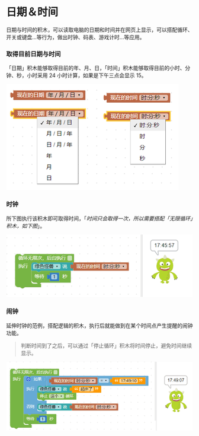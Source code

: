 # 日期＆时间

日期与时间的积木，可以读取电脑的日期和时间并在网页上显示，可以搭配循环、开关或键盘...等行为，做出时钟、码表、游戏计时...等应用。

### 取得目前日期与时间

「日期」积木能够取得目前的年、月、日，「时间」积木能够取得目前的小时、分钟、秒，小时采用 24 小时计算，如果是下午三点会显示 15。

![](../../../assets/webduino/education_edition/detect/time/upload_cb96a39bbcf323c24bf79ae38d32fe6c.png)

### 时钟

所下图执行该积木即可取得时间，「*时间只会取得一次，所以需要搭配「无限循环」积木，如下图*」。

![](../../../assets/webduino/education_edition/detect/time/upload_27a51c6d97093758206f6fa3e30daee6.gif)

### 闹钟

延伸时钟的范例，搭配逻辑的积木，执行后就能做到在某个时间点产生提醒的闹钟功能。

> 判断时间到了之后，可以通过「停止循环」积木将时间停止，避免时间继续显示。

![](../../../assets/webduino/education_edition/detect/time/upload_966171ad34d632dd98a6bcde20c68074.gif)
